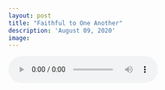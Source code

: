 ```yaml
---
layout: post
title: "Faithful to One Another"
description: 'August 09, 2020'
image:
---
```


<audio controls preload="metadata">
  <source src="https://docs.google.com/uc?export=open&id=" type="audio/mp3">
Your browser does not support the audio element.
</audio>
